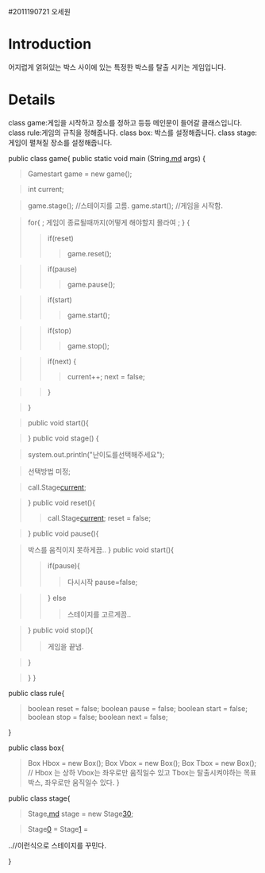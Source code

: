 #2011190721 오세원

# Introduction #

어지럽게 얽혀있는 박스 사이에 있는 특정한 박스를 탈출 시키는 게임입니다.

# Details #

class game:게임을 시작하고 장소를 정하고 등등 메인문이 들어갈 클래스입니다.
class rule:게임의 규칙을 정해줍니다.
class box: 박스를 설정해줍니다.
class stage:게임이 펼쳐질 장소를 설정해줍니다.


public class game{
public static void main (String[.md](.md) args) {

> Gamestart game = new game();

> int current;

> game.stage(); //스테이지를 고름.
> game.start(); //게임을 시작함.

> for{ ; 게임이 종료될때까지(어떻게 해야할지 몰라여 ; }
> {
> > if(reset)
> > > game.reset();

> > if(pause)
> > > game.pause();

> > if(start)
> > > game.start();

> > if(stop)
> > > game.stop();

> > if(next)
> > {
> > > current++;
> > > next = false;

> > }

> }

> public void start(){

> }
> public void stage() {



> system.out.println("난이도를선택해주세요");

> 선택방법 미정;

> call.Stage[current](current.md);

> }
> public void reset(){
> > call.Stage[current](current.md);
> > reset = false;

> }
> public void pause(){

> 박스를 움직이지 못하게끔..
> }
> public void start(){
> > if(pause){
> > > 다시시작
> > > pause=false;

> > }
> > else
> > > 스테이지를 고르게끔..

> }
> public void stop(){
> > 게임을 끝냄.

> }


> }
}

public class rule{

> boolean reset = false;
> boolean pause = false;
> boolean start = false;
> boolean stop = false;
> boolean next = false;



}

public class box{

> Box Hbox = new Box();
> Box Vbox = new Box();
> Box Tbox = new Box();
> // Hbox 는 상하 Vbox는 좌우로만 움직일수 있고 Tbox는 탈출시켜야하는 목표박스, 좌우로만 움직일수 있다.
}

public class stage{

> Stage[.md](.md) stage = new Stage[30](30.md);

> Stage[0](0.md) =
> Stage[1](1.md) =

..//이런식으로 스테이지를 꾸민다.


}